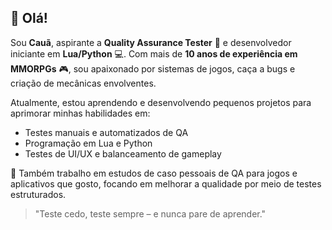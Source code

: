 ## 👋 Olá!

Sou **Cauã**, aspirante a **Quality Assurance Tester** 🧪 e desenvolvedor iniciante em **Lua/Python** 💻. Com mais de **10 anos de experiência em MMORPGs** 🎮, sou apaixonado por sistemas de jogos, caça a bugs e criação de mecânicas envolventes.

Atualmente, estou aprendendo e desenvolvendo pequenos projetos para aprimorar minhas habilidades em:
- Testes manuais e automatizados de QA  
- Programação em Lua e Python  
- Testes de UI/UX e balanceamento de gameplay

📌 Também trabalho em estudos de caso pessoais de QA para jogos e aplicativos que gosto, focando em melhorar a qualidade por meio de testes estruturados.

> "Teste cedo, teste sempre – e nunca pare de aprender."

